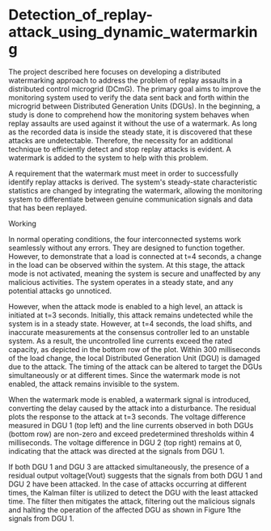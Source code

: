 # Detection_of_replay-attack_using_dynamic_watermarking
The project described here focuses on developing a distributed watermarking approach to address the problem of replay assaults in a distributed control microgrid (DCmG). The primary goal aims to improve the monitoring system used to verify the data sent back and forth within the microgrid between Distributed Generation Units (DGUs). In the beginning, a study is done to comprehend how the monitoring system behaves when replay assaults are used against it without the use of a watermark. As long as the recorded data is inside the steady state, it is discovered that these attacks are undetectable. Therefore, the necessity for an additional technique to efficiently detect and stop replay attacks is evident. A watermark is added to the system to help with this problem.

A requirement that the watermark must meet in order to successfully identify replay attacks is derived. The system's steady-state characteristic statistics are changed by integrating the watermark, allowing the monitoring system to differentiate between genuine communication signals and data that has been replayed.

Working

In normal operating conditions, the four interconnected systems work seamlessly without any errors. They are designed to function together. However, to demonstrate that a load is connected at t=4 seconds, a change in the load can be observed within the system. At this stage, the attack mode is not activated, meaning the system is secure and unaffected by any malicious activities. The system operates in a steady state, and any potential attacks go unnoticed. 

However, when the attack mode is enabled to a high level, an attack is initiated at t=3 seconds. Initially, this attack remains undetected while the system is in a steady state. However, at t=4 seconds, the load shifts, and inaccurate measurements at the consensus controller led to an unstable system. As a result, the uncontrolled line currents exceed the rated capacity, as depicted in the bottom row of the plot. Within 300 milliseconds of the load change, the local Distributed Generation Unit (DGU) is damaged due to the attack. The timing of the attack can be altered to target the DGUs simultaneously or at different times. Since the watermark mode is not enabled, the attack remains invisible to the system.

When the watermark mode is enabled, a watermark signal is introduced, converting the delay caused by the attack into a disturbance. The residual plots  the response to the attack at t=3 seconds. The voltage difference measured in DGU 1 (top left) and the line currents observed in both DGUs (bottom row) are non-zero and exceed predetermined thresholds within 4 milliseconds. The voltage difference in DGU 2 (top right) remains at 0, indicating that the attack was directed at the signals from DGU 1.

If both DGU 1 and DGU 3 are attacked simultaneously, the presence of a residual output voltage(Vout) suggests that the signals from both DGU 1 and DGU 2 have been attacked. In the case of attacks occurring at different times, the Kalman filter is utilized to detect the DGU with the least attacked time. The filter then mitigates the attack, filtering out the malicious signals and halting the operation of the affected DGU as shown in Figure 1the signals from DGU 1.


